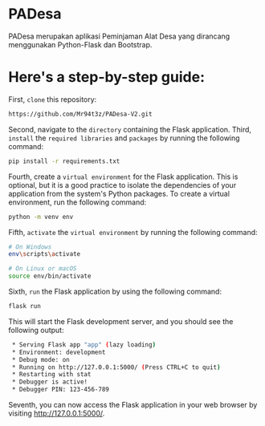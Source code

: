 # PADesa
PADesa merupakan aplikasi Peminjaman Alat Desa yang dirancang menggunakan Python-Flask dan Bootstrap.

# Here's a step-by-step guide:

First, `clone` this repository:

```bash
https://github.com/Mr94t3z/PADesa-V2.git
```

Second, navigate to the `directory` containing the Flask application.
Third, `install` the `required libraries` and `packages` by running the following command:

```bash
pip install -r requirements.txt
```

Fourth, create a `virtual environment` for the Flask application. This is optional, but it is a good practice to isolate the dependencies of your application from the system's Python packages. To create a virtual environment, run the following command:

```bash
python -m venv env
```

Fifth, `activate` the `virtual environment` by running the following command:

```bash
# On Windows
env\scripts\activate

# On Linux or macOS
source env/bin/activate
```

Sixth, `run` the Flask application by using the following command:

```bash
flask run
```

This will start the Flask development server, and you should see the following output:

```bash
 * Serving Flask app "app" (lazy loading)
 * Environment: development
 * Debug mode: on
 * Running on http://127.0.0.1:5000/ (Press CTRL+C to quit)
 * Restarting with stat
 * Debugger is active!
 * Debugger PIN: 123-456-789
```

Seventh, you can now access the Flask application in your web browser by visiting http://127.0.0.1:5000/. 
